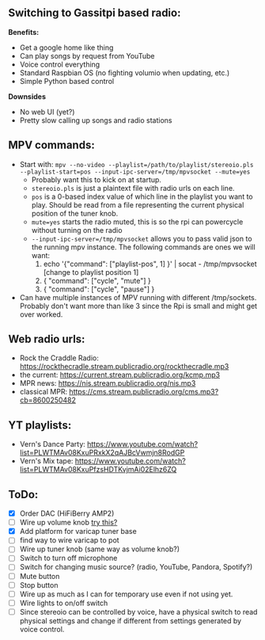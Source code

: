 ## Switching to Gassitpi based radio:
**Benefits:**
* Get a google home like thing
* Can play songs by request from YouTube
* Voice control everything
* Standard Raspbian OS (no fighting volumio when updating, etc.)
* Simple Python based control

**Downsides**
* No web UI (yet?)
* Pretty slow calling up songs and radio stations

## MPV commands:
* Start with: `mpv --no-video --playlist=/path/to/playlist/stereoio.pls --playlist-start=pos --input-ipc-server=/tmp/mpvsocket --mute=yes`
    - Probably want this to kick on at startup.
    - `stereoio.pls` is just a plaintext file with radio urls on each line.
    - `pos` is a 0-based index value of which line in the playlist you want to play. Should be read from a file representing the current physical position of the tuner knob.
    - `mute=yes` starts the radio muted, this is so the rpi can powercycle without turning on the radio
    - `--input-ipc-server=/tmp/mpvsocket` allows you to pass valid json to the running mpv instance. The following commands are ones we will want:
        1. echo '{"command": ["playlist-pos", 1] }' | socat - /tmp/mpvsocket [change to playlist position 1]
        2. { "command": ["cycle", "mute"] }
        3. { "command": ["cycle", "pause"] }
* Can have multiple instances of MPV running with different /tmp/sockets. Probably don't want more than like 3 since the Rpi is small and might get over worked.

## Web radio urls:
* Rock the Craddle Radio: https://rockthecradle.stream.publicradio.org/rockthecradle.mp3
* the current: https://current.stream.publicradio.org/kcmp.mp3
* MPR news: https://nis.stream.publicradio.org/nis.mp3
* classical MPR: https://cms.stream.publicradio.org/cms.mp3?cb=8600250482

## YT playlists:
* Vern's Dance Party: https://www.youtube.com/watch?list=PLWTMAv08KxuPRxkX2qAJBcVwmjn8RodGP
* Vern's Mix tape: https://www.youtube.com/watch?list=PLWTMAv08KxuPfzsHDTKvjmAi02Elhz6ZQ

## ToDo:
- [X] Order DAC (HiFiBerry AMP2)
- [ ] Wire up volume knob [try this?](https://gist.github.com/thijstriemstra/6396142f426aeffb0c1c6507fb2acd7b)
- [X] Add platform for varicap tuner base
- [ ] find way to wire varicap to pot
- [ ] Wire up tuner knob (same way as volume knob?)
- [ ] Switch to turn off microphone
- [ ] Switch for changing music source? (radio, YouTube, Pandora, Spotify?)
- [ ] Mute button
- [ ] Stop button
- [ ] Wire up as much as I can for temporary use even if not using yet.
- [ ] Wire lights to on/off switch
- [ ] Since stereoio can be controlled by voice, have a physical switch to read physical settings and change if different from settings generated by voice control.
